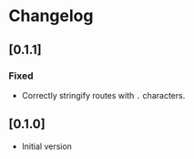 # Changelog

## [0.1.1]

### Fixed

- Correctly stringify routes with `.` characters.

## [0.1.0]

- Initial version
